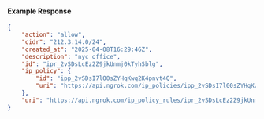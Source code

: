 <!-- Code generated for API Clients. DO NOT EDIT. -->

#### Example Response

```json
{
	"action": "allow",
	"cidr": "212.3.14.0/24",
	"created_at": "2025-04-08T16:29:46Z",
	"description": "nyc office",
	"id": "ipr_2vSDsLcEz2Z9jkUnmj0kTyhSblg",
	"ip_policy": {
		"id": "ipp_2vSDsI7l00sZYHqKwq2K4pnvt4Q",
		"uri": "https://api.ngrok.com/ip_policies/ipp_2vSDsI7l00sZYHqKwq2K4pnvt4Q"
	},
	"uri": "https://api.ngrok.com/ip_policy_rules/ipr_2vSDsLcEz2Z9jkUnmj0kTyhSblg"
}
```
